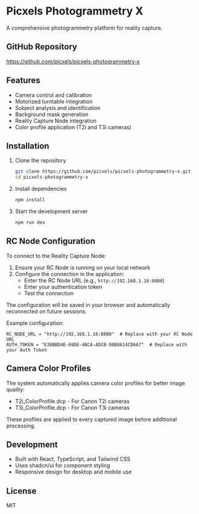 
# Picxels Photogrammetry X

A comprehensive photogrammetry platform for reality capture.

## GitHub Repository

https://github.com/picxels/picxels-photogrammetry-x

## Features

- Camera control and calibration
- Motorized turntable integration
- Subject analysis and identification
- Background mask generation
- Reality Capture Node integration
- Color profile application (T2i and T3i cameras)

## Installation

1. Clone the repository
   ```bash
   git clone https://github.com/picxels/picxels-photogrammetry-x.git
   cd picxels-photogrammetry-x
   ```

2. Install dependencies
   ```bash
   npm install
   ```

3. Start the development server
   ```bash
   npm run dev
   ```

## RC Node Configuration

To connect to the Reality Capture Node:

1. Ensure your RC Node is running on your local network
2. Configure the connection in the application:
   - Enter the RC Node URL (e.g., `http://192.168.1.16:8000`)
   - Enter your authentication token
   - Test the connection

The configuration will be saved in your browser and automatically reconnected on future sessions.

Example configuration:
```
RC_NODE_URL = "http://192.168.1.16:8000"  # Replace with your RC Node URL
AUTH_TOKEN = "E38BBD4E-69DE-4BCA-ADCB-98B8614CD6A7"  # Replace with your Auth Token
```

## Camera Color Profiles

The system automatically applies camera color profiles for better image quality:

- T2i_ColorProfile.dcp - For Canon T2i cameras
- T3i_ColorProfile.dcp - For Canon T3i cameras

These profiles are applied to every captured image before additional processing.

## Development

- Built with React, TypeScript, and Tailwind CSS
- Uses shadcn/ui for component styling
- Responsive design for desktop and mobile use

## License

MIT
